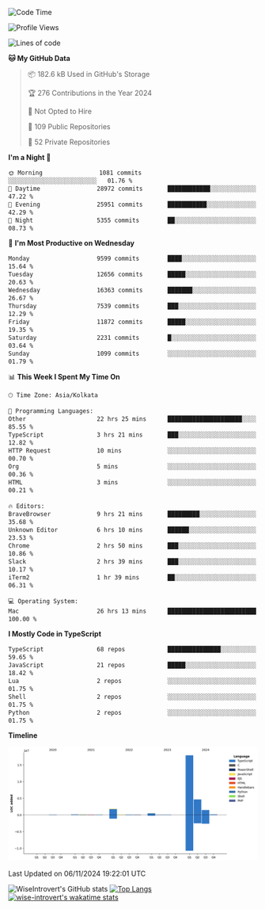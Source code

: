 <!--START_SECTION:waka-->
![Code Time](http://img.shields.io/badge/Code%20Time-1%2C786%20hrs%2025%20mins-blue)

![Profile Views](http://img.shields.io/badge/Profile%20Views-0-blue)

![Lines of code](https://img.shields.io/badge/From%20Hello%20World%20I%27ve%20Written-27.0%20million%20lines%20of%20code-blue)

**🐱 My GitHub Data** 

> 📦 182.6 kB Used in GitHub's Storage 
 > 
> 🏆 276 Contributions in the Year 2024
 > 
> 🚫 Not Opted to Hire
 > 
> 📜 109 Public Repositories 
 > 
> 🔑 52 Private Repositories 
 > 
**I'm a Night 🦉** 

```text
🌞 Morning                1081 commits        ░░░░░░░░░░░░░░░░░░░░░░░░░   01.76 % 
🌆 Daytime                28972 commits       ████████████░░░░░░░░░░░░░   47.22 % 
🌃 Evening                25951 commits       ███████████░░░░░░░░░░░░░░   42.29 % 
🌙 Night                  5355 commits        ██░░░░░░░░░░░░░░░░░░░░░░░   08.73 % 
```
📅 **I'm Most Productive on Wednesday** 

```text
Monday                   9599 commits        ████░░░░░░░░░░░░░░░░░░░░░   15.64 % 
Tuesday                  12656 commits       █████░░░░░░░░░░░░░░░░░░░░   20.63 % 
Wednesday                16363 commits       ███████░░░░░░░░░░░░░░░░░░   26.67 % 
Thursday                 7539 commits        ███░░░░░░░░░░░░░░░░░░░░░░   12.29 % 
Friday                   11872 commits       █████░░░░░░░░░░░░░░░░░░░░   19.35 % 
Saturday                 2231 commits        █░░░░░░░░░░░░░░░░░░░░░░░░   03.64 % 
Sunday                   1099 commits        ░░░░░░░░░░░░░░░░░░░░░░░░░   01.79 % 
```


📊 **This Week I Spent My Time On** 

```text
🕑︎ Time Zone: Asia/Kolkata

💬 Programming Languages: 
Other                    22 hrs 25 mins      █████████████████████░░░░   85.55 % 
TypeScript               3 hrs 21 mins       ███░░░░░░░░░░░░░░░░░░░░░░   12.82 % 
HTTP Request             10 mins             ░░░░░░░░░░░░░░░░░░░░░░░░░   00.70 % 
Org                      5 mins              ░░░░░░░░░░░░░░░░░░░░░░░░░   00.36 % 
HTML                     3 mins              ░░░░░░░░░░░░░░░░░░░░░░░░░   00.21 % 

🔥 Editors: 
BraveBrowser             9 hrs 21 mins       █████████░░░░░░░░░░░░░░░░   35.68 % 
Unknown Editor           6 hrs 10 mins       ██████░░░░░░░░░░░░░░░░░░░   23.53 % 
Chrome                   2 hrs 50 mins       ███░░░░░░░░░░░░░░░░░░░░░░   10.86 % 
Slack                    2 hrs 39 mins       ███░░░░░░░░░░░░░░░░░░░░░░   10.17 % 
iTerm2                   1 hr 39 mins        ██░░░░░░░░░░░░░░░░░░░░░░░   06.31 % 

💻 Operating System: 
Mac                      26 hrs 13 mins      █████████████████████████   100.00 % 
```

**I Mostly Code in TypeScript** 

```text
TypeScript               68 repos            ███████████████░░░░░░░░░░   59.65 % 
JavaScript               21 repos            █████░░░░░░░░░░░░░░░░░░░░   18.42 % 
Lua                      2 repos             ░░░░░░░░░░░░░░░░░░░░░░░░░   01.75 % 
Shell                    2 repos             ░░░░░░░░░░░░░░░░░░░░░░░░░   01.75 % 
Python                   2 repos             ░░░░░░░░░░░░░░░░░░░░░░░░░   01.75 % 
```



**Timeline**

![Lines of Code chart](https://raw.githubusercontent.com/wise-introvert/wise-introvert/master/assets/bar_graph.png)


 Last Updated on 06/11/2024 19:22:01 UTC
<!--END_SECTION:waka-->

![WiseIntrovert's GitHub stats](https://github-readme-stats.vercel.app/api?username=wise-introvert&count_private=true&show_icons=true)
[![Top Langs](https://github-readme-stats.vercel.app/api/top-langs/?username=wise-introvert&langs_count=10)](https://github.com/anuraghazra/github-readme-stats)
[![wise-introvert's wakatime stats](https://github-readme-stats.vercel.app/api/wakatime?username=wiseintrovert)](https://github.com/anuraghazra/github-readme-stats)
